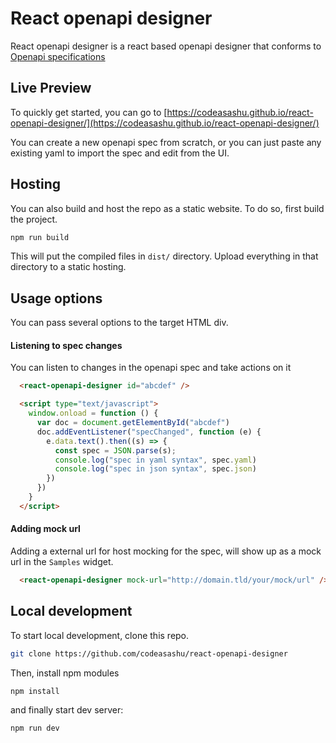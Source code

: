 # React openapi designer

React openapi designer is a react based openapi designer that conforms to [Openapi specifications](https://github.com/OAI/OpenAPI-Specification/blob/master/versions/3.0.3.md)

## Live Preview

To quickly get started, you can go to [https://codeasashu.github.io/react-openapi-designer/](https://codeasashu.github.io/react-openapi-designer/)

You can create a new openapi spec from scratch, or you can just paste any
existing yaml to import the spec and edit from the UI.


## Hosting

You can also build and host the repo as a static website. To do so, first build
the project.

```sh
npm run build
```

This will put the compiled files in `dist/` directory. Upload everything in that
directory to a static hosting.


## Usage options

You can pass several options to the target HTML div. 

#### Listening to spec changes

You can listen to changes in the openapi spec and take actions on it

```html
  <react-openapi-designer id="abcdef" />

  <script type="text/javascript">
    window.onload = function () {
      var doc = document.getElementById("abcdef")
      doc.addEventListener("specChanged", function (e) {
        e.data.text().then((s) => {
          const spec = JSON.parse(s);
          console.log("spec in yaml syntax", spec.yaml)
          console.log("spec in json syntax", spec.json)
        })
      })
    }
  </script>
```

#### Adding mock url

Adding a external url for host mocking for the spec, will show up as a
mock url in the `Samples` widget.

```html
  <react-openapi-designer mock-url="http://domain.tld/your/mock/url" />
```

## Local development

To start local development, clone this repo.

```sh
git clone https://github.com/codeasashu/react-openapi-designer
```

Then, install npm modules

```sh
npm install
```

and finally start dev server:

```sh
npm run dev
```

